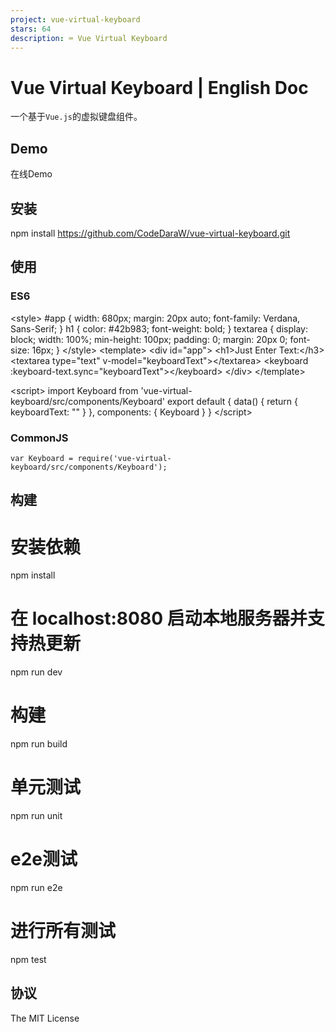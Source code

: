 ```yaml
---
project: vue-virtual-keyboard
stars: 64
description: ⌨️ Vue Virtual Keyboard
---
```


Vue Virtual Keyboard | English Doc
==================================

一个基于`Vue.js`的虚拟键盘组件。

Demo
----

在线Demo

安装
--

npm install https://github.com/CodeDaraW/vue-virtual-keyboard.git

使用
--

### ES6

<style\>
    #app {
        width: 680px;
        margin: 20px auto;
        font-family: Verdana, Sans-Serif;
    }
    h1 {
        color: #42b983;
        font-weight: bold;
    }
    textarea {
        display: block;
        width: 100%;
        min-height: 100px;
        padding: 0;
        margin: 20px 0;
        font-size: 16px;
    }
</style\>
<template\>
    <div id\="app"\>
        <h1\>Just Enter Text:</h3\>
        <textarea type\="text" v-model\="keyboardText"\></textarea\>
        <keyboard :keyboard-text.sync\="keyboardText"\></keyboard\>
    </div\>
</template\>

<script\>
import Keyboard from 'vue-virtual-keyboard/src/components/Keyboard'
export default {
    data() {
        return {
            keyboardText: ""
        }
    },
    components: {
        Keyboard
    }
}
</script\>

### CommonJS

```
var Keyboard = require('vue-virtual-keyboard/src/components/Keyboard');
```

构建
--

# 安装依赖
npm install

# 在 localhost:8080 启动本地服务器并支持热更新
npm run dev

# 构建
npm run build

# 单元测试
npm run unit

# e2e测试
npm run e2e

# 进行所有测试
npm test

协议
--

The MIT License
